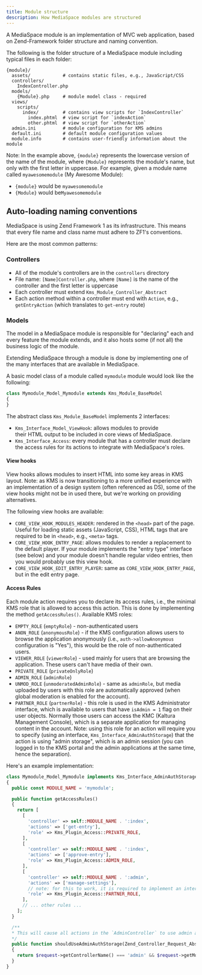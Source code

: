 ```yaml
---
title: Module structure
description: How MediaSpace modules are structured
---
```


A MediaSpace module is an implementation of MVC web application, based on Zend-Framework folder structure and naming convention.

The following is the folder structure of a MediaSpace module including typical files in each folder:

```
{module}/
  assets/            # contains static files, e.g., JavaScript/CSS
  controllers/
    IndexController.php
  models/
    {Module}.php     # module model class - required
  views/
    scripts/
      index/         # contains view scripts for `IndexController`
        index.phtml  # view script for `indexAction`
        other.phtml  # view script for `otherAction`
  admin.ini          # module configuration for KMS admins
  default.ini        # default module configuration values
  module.info        # contains user-friendly information about the module
```

Note: In the example above, `{module}` represents the lowercase version of the name of the module, where `{Module}` represents the module's name, but only with the first letter in uppercase.
For example, given a module name called `myawesomemodule` (My Awesome Module):

-   `{module}` would be `myawesomemodule`
-   `{Module}` would be`Myawesomemodule`

## Auto-loading naming conventions

MediaSpace is using Zend Framework 1 as its infrastructure. This means that every file name and class name must adhere to ZF1's conventions.

Here are the most common patterns:

### Controllers

-   All of the module's controllers are in the `controllers` directory
-   File name: `[Name]Controller.php`, where `[Name]` is the name of the controller and the first letter is uppercase
-   Each controller must extend `Kms_Module_Controller_Abstract`
-   Each action method within a controller must end with `Action`, e.g., `getEntryAction` (which translates to `get-entry` route)

### Models

The model in a MediaSpace module is responsible for "declaring" each and every feature the module extends, and it also hosts some (if not all) the business logic of the module.

Extending MediaSpace through a module is done by implementing one of the many interfaces that are available in MediaSpace.

A basic model class of a module called `mymodule` module would look like the following:

```php
class Mymodule_Model_Mymodule extends Kms_Module_BaseModel
{
}
```

The abstract class `Kms_Module_BaseModel` implements 2 interfaces:

-   `Kms_Interface_Model_ViewHook`: allows modules to provide their HTML output to be included in core views of MediaSpace.
-   `Kms_Interface_Access`: every module that has a controller must declare the access rules for its actions to integrate with MediaSpace's roles.

#### View hooks

View hooks allows modules to insert HTML into some key areas in KMS layout.
Note: as KMS is now transitioning to a more unified experience with an implementation of a design system (often referenced as DS), some of the view hooks might not be in used there, but we're working on providing alternatives.

The following view hooks are available:

-   `CORE_VIEW_HOOK_MODULES_HEADER`: rendered in the `<head>` part of the page. Useful for loading static assets (JavaScript, CSS), HTML tags that are required to be in `<head>`, e.g., `<meta>` tags.
-   `CORE_VIEW_HOOK_ENTRY_PAGE`: allows modules to render a replacement to the default player. If your module implements the "entry type" interface (see below) and your module doesn't handle regular video entries, then you would probably use this view hook.
-   `CORE_VIEW_HOOK_EDIT_ENTRY_PLAYER`: same as `CORE_VIEW_HOOK_ENTRY_PAGE`, but in the edit entry page.

#### Access Rules

Each module action requires you to declare its access rules, i.e., the minimal KMS role that is allowed to access this action. This is done by implementing the method `getAccessRules()`.
Available KMS roles:

-   `EMPTY_ROLE` (`emptyRole`) - non-authenticated users
-   `ANON_ROLE` (`anonymousRole`) - if the KMS configuration allows users to browse the application anonymously (i.e., `auth->allowAnonymous` configuration is "Yes"), this would be the role of non-authenticated users.
-   `VIEWER_ROLE` (`viewerRole`) - used mainly for users that are browsing the application. These users can't have media of their own.
-   `PRIVATE_ROLE` (`privateOnlyRole`)
-   `ADMIN_ROLE` (`adminRole`)
-   `UNMOD_ROLE` (`unmoderatedAdminRole`) - same as `adminRole`, but media uploaded by users with this role are automatically approved (when global moderation is enabled for the account).
-   `PARTNER_ROLE` (`partnerRole`) - this role is used in the KMS Administrator interface, which is available to users that have `isAdmin = 1` flag on their user objects. Normally those users can access the KMC (Kaltura Management Console), which is a separate application for managing content in the account.
    Note: using this role for an action will require you to specify (using an interface, `Kms_Interface_AdminAuthStorage`) that the action is using "admin storage", which is an admin session (you can logged in to the KMS portal and the admin applications at the same time, hence the separation).

Here's an example implementation:

```php
class Mymodule_Model_Mymodule implements Kms_Interface_AdminAuthStorage
{
  public const MODULE_NAME = 'mymodule';

  public function getAccessRules()
  {
    return [
      [
        'controller' => self::MODULE_NAME . ':index',
        'actions' => ['get-entry'],
        'role' => Kms_Plugin_Access::PRIVATE_ROLE,
      ],
      [
        'controller' => self::MODULE_NAME . ':index',
        'actions' => ['approve-entry'],
        'role' => Kms_Plugin_Access::ADMIN_ROLE,
      ],
      [
        'controller' => self::MODULE_NAME . ':admin',
        'actions' => ['manage-settings'],
        // note: for this to work, it is required to implement an interface - `Kms_Interface_AdminAuthStorage`
        'role' => Kms_Plugin_Access::PARTNER_ROLE,
      ],
      // ... other rules ...
    ];
  }

  /**
  * This will cause all actions in the `AdminController` to use admin auth storage
  */
  public function shouldUseAdminAuthStorage(Zend_Controller_Request_Abstract $request)
  {
    return $request->getControllerName() === 'admin' && $request->getModuleName === self::MODULE_NAME;
  }
}
```
